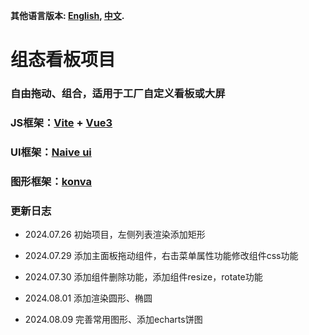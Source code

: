 
**其他语言版本: [English](README_EN.md), [中文](README.md).**

# 组态看板项目
### 自由拖动、组合，适用于工厂自定义看板或大屏
### JS框架：[Vite](https://vitejs.dev/) + [Vue3](https://vuejs.org/)
### UI框架：[Naive ui](https://www.naiveui.com/)
### 图形框架：[konva](https://konvajs.org/)

### 更新日志
- 2024.07.26 初始项目，左侧列表渲染添加矩形
* 2024.07.29 添加主面板拖动组件，右击菜单属性功能修改组件css功能
+ 2024.07.30 添加组件删除功能，添加组件resize，rotate功能
- 2024.08.01 添加渲染圆形、椭圆
* 2024.08.09 完善常用图形、添加echarts饼图
